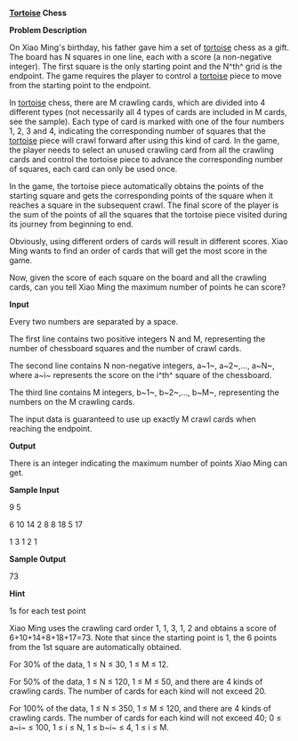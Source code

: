 **[Tortoise](javascript:;) Chess**

**Problem Description**

On Xiao Ming's birthday, his father gave him a set of [tortoise](javascript:;) chess as a gift. The board has N squares in one line, each with a score (a non-negative integer). The first square is the only starting point and the N^th^ grid is the endpoint. The game requires the player to control a [tortoise](javascript:;) piece to move from the starting point to the endpoint.

In [tortoise](javascript:;) chess, there are M crawling cards, which are divided into 4 different types (not necessarily all 4 types of cards are included in M cards, see the sample). Each type of card is marked with one of the four numbers 1, 2, 3 and 4, indicating the corresponding number of squares that the [tortoise](javascript:;) piece will crawl forward after using this kind of card. In the game, the player needs to select an unused crawling card from all the crawling cards and control the tortoise piece to advance the corresponding number of squares, each card can only be used once.

In the game, the tortoise piece automatically obtains the points of the starting square and gets the corresponding points of the square when it reaches a square in the subsequent crawl. The final score of the player is the sum of the points of all the squares that the tortoise piece visited during its journey from beginning to end.

Obviously, using different orders of cards will result in different scores. Xiao Ming wants to find an order of cards that will get the most score in the game.

Now, given the score of each square on the board and all the crawling cards, can you tell Xiao Ming the maximum number of points he can score?

**Input**

Every two numbers are separated by a space.

The first line contains two positive integers N and M, representing the number of chessboard squares and the number of crawl cards.

The second line contains N non-negative integers, a~1~, a~2~,\..., a~N~, where a~i~ represents the score on the i^th^ square of the chessboard.

The third line contains M integers, b~1~, b~2~,\..., b~M~, representing the numbers on the M crawling cards.

The input data is guaranteed to use up exactly M crawl cards when reaching the endpoint.

**Output**

There is an integer indicating the maximum number of points Xiao Ming can get.

**Sample Input**

9 5

6 10 14 2 8 8 18 5 17

1 3 1 2 1

**Sample Output**

73

**Hint**

1s for each test point

Xiao Ming uses the crawling card order 1, 1, 3, 1, 2 and obtains a score of 6+10+14+8+18+17=73. Note that since the starting point is 1, the 6 points from the 1st square are automatically obtained.

For 30% of the data, 1 ≤ N ≤ 30, 1 ≤ M ≤ 12.

For 50% of the data, 1 ≤ N ≤ 120, 1 ≤ M ≤ 50, and there are 4 kinds of crawling cards. The number of cards for each kind will not exceed 20.

For 100% of the data, 1 ≤ N ≤ 350, 1 ≤ M ≤ 120, and there are 4 kinds of crawling cards. The number of cards for each kind will not exceed 40; 0 ≤ a~i~ ≤ 100, 1 ≤ i ≤ N, 1 ≤ b~i~ ≤ 4, 1 ≤ i ≤ M.
